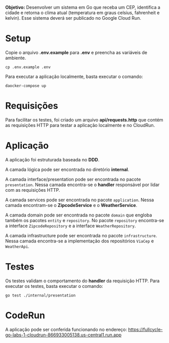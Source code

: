 **Objetivo:** Desenvolver um sistema em Go que receba um CEP, identifica a cidade e retorna o clima atual (temperatura em
graus celsius, fahrenheit e kelvin). Esse sistema deverá ser publicado no Google Cloud Run.

# Setup

Copie o arquivo **.env.example** para **.env** e preencha as variáveis de ambiente.

```shell
cp .env.example .env
```

Para executar a aplicação localmente, basta executar o comando:

```shell
daocker-compose up
```
# Requisições

Para facilitar os testes, foi criado um arquivo **api/requests.http** que contém as requisições HTTP para testar a
aplicação localmente e no CloudRun.

# Aplicação

A aplicação foi estruturada baseada no **DDD**.

A camada lógica pode ser encontrada no diretório **internal**.

A camada interface/presentation pode ser encontrada no pacote `presentation`. Nessa camada encontra-se o **handler**
responsável por lidar com as requisições HTTP.

A camada services pode ser encontrada no pacote `application`. Nessa camada encontram-se o **ZipcodeService** e o
**WeatherService**.

A camada domain pode ser encontrada no pacote `domain` que engloba também os pacotes `entity` e `repository`. No
pacote `repository` encontra-se a interface `ZipcodeRepository` e a interface `WeatherRepository`.

A camada infrastructure pode ser encontrada no pacote `infrastructure`. Nessa camada encontra-se a implementação dos
repositórios `ViaCep` e `WeatherApi`.

# Testes

Os testes validam o comportamento do **handler** da requisição HTTP. Para executar os testes, basta executar o comando:

```shell
go test ./internal/presentation
```

# CodeRun

A aplicação pode ser conferida funcionando no endereço:
https://fullcycle-go-labs-1-cloudrun-866933005138.us-central1.run.app